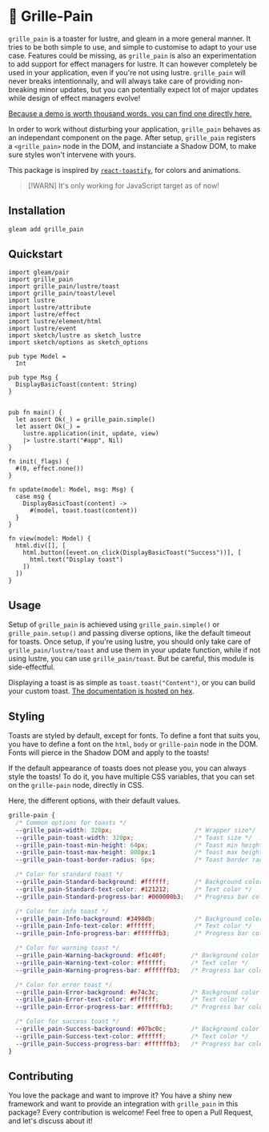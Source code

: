 # 🍞 Grille-Pain

`grille_pain` is a toaster for lustre, and gleam in a more general manner. It
tries to be both simple to use, and simple to customise to adapt to your use
case. Features could be missing, as `grille_pain` is also an experimentation to
add support for effect managers for lustre. It can however completely be used
in your application, even if you're not using lustre. `grille_pain` will never
breaks intentionnally, and will always take care of providing non-breaking minor
updates, but you can potentially expect lot of major updates while design of
effect managers evolve!

[Because a demo is worth thousand words, you can find one directly here.](https://ghivert.github.io/grille-pain/)

In order to work without disturbing your application, `grille_pain` behaves as
an independant component on the page. After setup, `grille_pain` registers a
`<grille_pain>` node in the DOM, and instanciate a Shadow DOM, to make sure
styles won't intervene with yours.

This package is inspired by [`react-toastify`](https://github.com/fkhadra/react-toastify),
for colors and animations.

> [!WARN]
> It's only working for JavaScript target as of now!

## Installation

```sh
gleam add grille_pain
```

## Quickstart

```gleam
import gleam/pair
import grille_pain
import grille_pain/lustre/toast
import grille_pain/toast/level
import lustre
import lustre/attribute
import lustre/effect
import lustre/element/html
import lustre/event
import sketch/lustre as sketch_lustre
import sketch/options as sketch_options

pub type Model =
  Int

pub type Msg {
  DisplayBasicToast(content: String)
}


pub fn main() {
  let assert Ok(_) = grille_pain.simple()
  let assert Ok(_) =
    lustre.application(init, update, view)
    |> lustre.start("#app", Nil)
}

fn init(_flags) {
  #(0, effect.none())
}

fn update(model: Model, msg: Msg) {
  case msg {
    DisplayBasicToast(content) ->
      #(model, toast.toast(content))
  }
}

fn view(model: Model) {
  html.div([], [
    html.button([event.on_click(DisplayBasicToast("Success"))], [
      html.text("Display toast")
    ])
  ])
}
```

## Usage

Setup of `grille_pain` is achieved using `grille_pain.simple()` or
`grille_pain.setup()` and passing diverse options, like the default timeout for
toasts. Once setup, if you're using lustre, you should only take care of
`grille_pain/lustre/toast` and use them in your update function, while if not
using lustre, you can use `grille_pain/toast`. But be careful, this module is
side-effectful.

Displaying a toast is as simple as `toast.toast("Content")`, or you can build
your custom toast. [The documentation is hosted on hex](https://hexdocs.pm/grille_pain).

## Styling

Toasts are styled by default, except for fonts. To define a font that suits you,
you have to define a font on the `html`, `body` or `grille-pain` node in the DOM.
Fonts will pierce in the Shadow DOM and apply to the toasts!

If the default appearance of toasts does not please you, you can always style
the toasts! To do it, you have multiple CSS variables, that you can set on the
`grille-pain` node, directly in CSS.

Here, the different options, with their default values.

```css
grille-pain {
  /* Common options for toasts */
  --grille_pain-width: 320px;                       /* Wrapper size*/
  --grille_pain-toast-width: 320px;                 /* Toast size */
  --grille_pain-toast-min-height: 64px;             /* Toast min height */
  --grille_pain-toast-max-height: 800px;1           /* Toast max height */
  --grille_pain-toast-border-radius: 6px;           /* Toast border radius */

  /* Color for standard toast */
  --grille_pain-Standard-background: #ffffff;       /* Background color */
  --grille_pain-Standard-text-color: #121212;       /* Text color */
  --grille_pain-Standard-progress-bar: #000000b3;   /* Progress bar color */

  /* Color for info toast */
  --grille_pain-Info-background: #3498db;           /* Background color */
  --grille_pain-Info-text-color: #ffffff;           /* Text color */
  --grille_pain-Info-progress-bar: #ffffffb3;       /* Progress bar color */

  /* Color for warning toast */
  --grille_pain-Warning-background: #f1c40f;       /* Background color */
  --grille_pain-Warning-text-color: #ffffff;       /* Text color */
  --grille_pain-Warning-progress-bar: #ffffffb3;   /* Progress bar color */

  /* Color for error toast */
  --grille_pain-Error-background: #e74c3c;         /* Background color */
  --grille_pain-Error-text-color: #ffffff;         /* Text color */
  --grille_pain-Error-progress-bar: #ffffffb3;     /* Progress bar color */

  /* Color for success toast */
  --grille_pain-Success-background: #07bc0c;       /* Background color */
  --grille_pain-Success-text-color: #ffffff;       /* Text color */
  --grille_pain-Success-progress-bar: #ffffffb3;   /* Progress bar color */
}
```

## Contributing

You love the package and want to improve it? You have a shiny new framework and
want to provide an integration with `grille_pain` in this package? Every contribution is
welcome! Feel free to open a Pull Request, and let's discuss about it!
